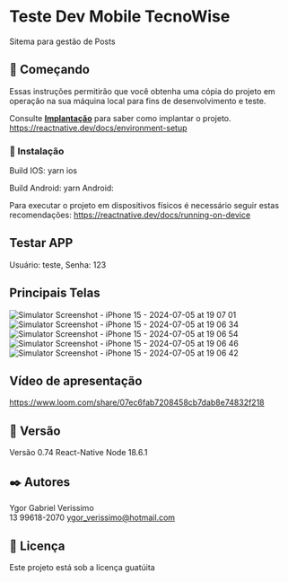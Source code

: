 # Teste Dev Mobile TecnoWise

Sitema para gestão de Posts

## 🚀 Começando

Essas instruções permitirão que você obtenha uma cópia do projeto em operação na sua máquina local para fins de desenvolvimento e teste.

Consulte **[Implantação](#-implanta%C3%A7%C3%A3o)** para saber como implantar o projeto.
https://reactnative.dev/docs/environment-setup

### 🔧 Instalação

Build IOS: yarn ios

Build Android: yarn Android:

Para executar o projeto em dispositivos físicos é necessário seguir estas recomendações: 
https://reactnative.dev/docs/running-on-device


## Testar APP 
Usuário: teste, 
Senha: 123

## Principais Telas

![Simulator Screenshot - iPhone 15 - 2024-07-05 at 19 07 01](https://github.com/ygorgabrielverissimo/tecnowiseTest/assets/61061863/9fac4ba4-b758-453c-9742-da5a4ae46c8a)
![Simulator Screenshot - iPhone 15 - 2024-07-05 at 19 06 34](https://github.com/ygorgabrielverissimo/tecnowiseTest/assets/61061863/faa35f9c-d81c-49b8-a7cd-f165a008138f)
![Simulator Screenshot - iPhone 15 - 2024-07-05 at 19 06 54](https://github.com/ygorgabrielverissimo/tecnowiseTest/assets/61061863/55ce388f-8f44-42a1-93fb-10e56041144d)
![Simulator Screenshot - iPhone 15 - 2024-07-05 at 19 06 46](https://github.com/ygorgabrielverissimo/tecnowiseTest/assets/61061863/fe78ae12-30de-4aca-8045-fa088913d6dc)
![Simulator Screenshot - iPhone 15 - 2024-07-05 at 19 06 42](https://github.com/ygorgabrielverissimo/tecnowiseTest/assets/61061863/f46f2129-4d8e-4408-86f3-5075db85fe46)

## Vídeo de apresentação

https://www.loom.com/share/07ec6fab7208458cb7dab8e74832f218

## 📌 Versão

Versão 0.74 React-Native
Node 18.6.1

## ✒️ Autores

Ygor Gabriel Verissimo  
13 99618-2070
ygor_verissimo@hotmail.com

## 📄 Licença

Este projeto está sob a licença guatúita 

